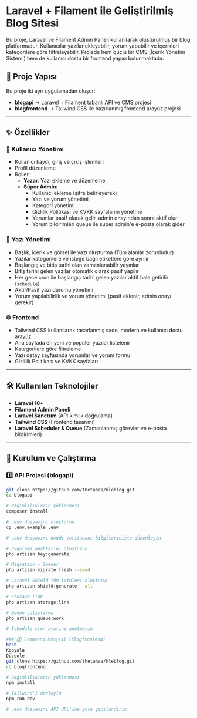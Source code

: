 # Laravel + Filament ile Geliştirilmiş Blog Sitesi

Bu proje, Laravel ve Filament Admin Paneli kullanılarak oluşturulmuş bir blog platformudur. Kullanıcılar yazılar ekleyebilir, yorum yapabilir ve içerikleri kategorilere göre filtreleyebilir. Projede hem güçlü bir CMS (İçerik Yönetim Sistemi) hem de kullanıcı dostu bir frontend yapısı bulunmaktadır.

## 🔧 Proje Yapısı

Bu proje iki ayrı uygulamadan oluşur:

- **blogapi** → Laravel + Filament tabanlı API ve CMS projesi
- **blogfrontend** → Tailwind CSS ile hazırlanmış frontend arayüz projesi

---

## ✨ Özellikler

### 👥 Kullanıcı Yönetimi

- Kullanıcı kaydı, giriş ve çıkış işlemleri
- Profil düzenleme
- Roller:
  - **Yazar**: Yazı ekleme ve düzenleme
  - **Süper Admin**:
    - Kullanıcı ekleme (şifre belirleyerek)
    - Yazı ve yorum yönetimi
    - Kategori yönetimi
    - Gizlilik Politikası ve KVKK sayfalarını yönetme
    - Yorumlar pasif olarak gelir, admin onayından sonra aktif olur
    - Yorum bildirimleri queue ile super admin'e e-posta olarak gider

### 📝 Yazı Yönetimi

- Başlık, içerik ve görsel ile yazı oluşturma (Tüm alanlar zorunludur)
- Yazılar kategorilere ve isteğe bağlı etiketlere göre ayrılır
- Başlangıç ve bitiş tarihi olan zamanlanabilir yayınlar
- Bitiş tarihi gelen yazılar otomatik olarak pasif yapılır
- Her gece cron ile başlangıç tarihi gelen yazılar aktif hale getirilir (`schedule`)
- Aktif/Pasif yazı durumu yönetimi
- Yorum yapılabilirlik ve yorum yönetimi (pasif eklenir, admin onayı gerekir)

### 🌐 Frontend

- Tailwind CSS kullanılarak tasarlanmış sade, modern ve kullanıcı dostu arayüz
- Ana sayfada en yeni ve popüler yazılar listelenir
- Kategorilere göre filtreleme
- Yazı detay sayfasında yorumlar ve yorum formu
- Gizlilik Politikası ve KVKK sayfaları

---

## 🛠 Kullanılan Teknolojiler

- **Laravel 10+**
- **Filament Admin Paneli**
- **Laravel Sanctum** (API kimlik doğrulama)
- **Tailwind CSS** (Frontend tasarımı)
- **Laravel Scheduler & Queue** (Zamanlanmış görevler ve e-posta bildirimleri)

---

## 🚀 Kurulum ve Çalıştırma

### 1️⃣ API Projesi (blogapi)

```bash
git clone https://github.com/thetahaa/kleblog.git
cd blogapi

# Bağımlılıkların yüklenmesi
composer install

# .env dosyasını oluşturun
cp .env.example .env

# .env dosyasını kendi veritabanı bilgilerinizle düzenleyin

# Uygulama anahtarını oluşturun
php artisan key:generate

# Migration + Seeder
php artisan migrate:fresh --seed

# Laravel Shield tüm izinleri oluşturur
php artisan shield:generate --all

# Storage link
php artisan storage:link

# Queue çalıştırma
php artisan queue:work

# Schedule cron ayarını unutmayın

### 2️⃣ Frontend Projesi (blogfrontend)
bash
Kopyala
Düzenle
git clone https://github.com/thetahaa/kleblog.git
cd blogfrontend

# Bağımlılıkların yüklenmesi
npm install

# Tailwind'i derleyin
npm run dev

# .env dosyasını API URL'ine göre yapılandırın